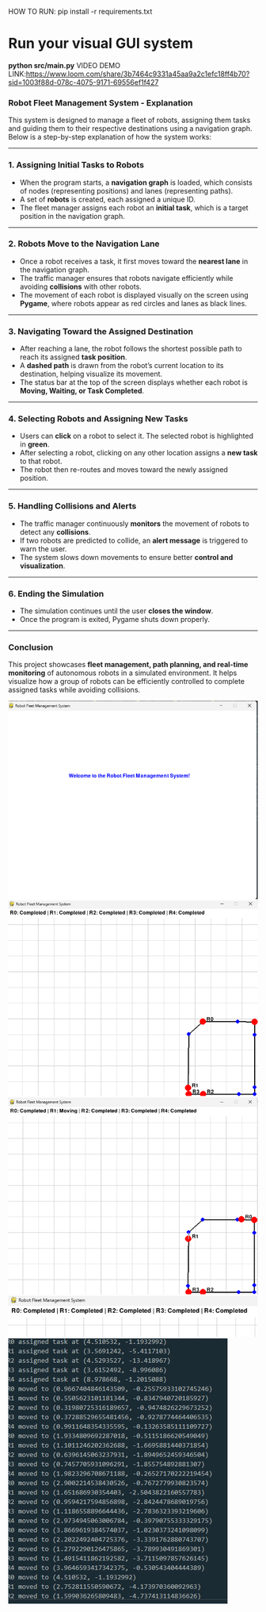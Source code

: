 HOW TO RUN:
pip install -r requirements.txt 
# Run your visual GUI system 
**python src/main.py**
VIDEO DEMO LINK:https://www.loom.com/share/3b7464c9331a45aa9a2c1efc18ff4b70?sid=1003f88d-078c-4075-9171-69556ef1f427
### Robot Fleet Management System - Explanation 

This system is designed to manage a fleet of robots, assigning them tasks and guiding them to their respective destinations using a navigation graph. Below is a step-by-step explanation of how the system works:  

---

### 1. Assigning Initial Tasks to Robots 
- When the program starts, a **navigation graph** is loaded, which consists of nodes (representing positions) and lanes (representing paths).  
- A set of **robots** is created, each assigned a unique ID.  
- The fleet manager assigns each robot an **initial task**, which is a target position in the navigation graph.  

---

### 2. Robots Move to the Navigation Lane
- Once a robot receives a task, it first moves toward the **nearest lane** in the navigation graph.  
- The traffic manager ensures that robots navigate efficiently while avoiding **collisions** with other robots.  
- The movement of each robot is displayed visually on the screen using **Pygame**, where robots appear as red circles and lanes as black lines.  

---

### 3. Navigating Toward the Assigned Destination
- After reaching a lane, the robot follows the shortest possible path to reach its assigned **task position**.  
- A **dashed path** is drawn from the robot’s current location to its destination, helping visualize its movement.  
- The status bar at the top of the screen displays whether each robot is **Moving, Waiting, or Task Completed**.  

---

### 4. Selecting Robots and Assigning New Tasks
- Users can **click** on a robot to select it. The selected robot is highlighted in **green**.  
- After selecting a robot, clicking on any other location assigns a **new task** to that robot.  
- The robot then re-routes and moves toward the newly assigned position.  

---

### 5. Handling Collisions and Alerts  
- The traffic manager continuously **monitors** the movement of robots to detect any **collisions**.  
- If two robots are predicted to collide, an **alert message** is triggered to warn the user.  
- The system slows down movements to ensure better **control and visualization**.  

---

### 6. Ending the Simulation  
- The simulation continues until the user **closes the window**.  
- Once the program is exited, Pygame shuts down properly.  

---

### Conclusion
This project showcases **fleet management, path planning, and real-time monitoring** of autonomous robots in a simulated environment. It helps visualize how a group of robots can be efficiently controlled to complete assigned tasks while avoiding collisions.  

![screenshot1](https://github.com/divyaprabha1805/GOAT-HACKATHON-22PW13/blob/main/screenshot/Screenshot%202025-03-30%20223638.png)
![2](https://github.com/divyaprabha1805/GOAT-HACKATHON-22PW13/blob/main/screenshot/Screenshot%202025-03-30%20224025.png)
![3](https://github.com/divyaprabha1805/GOAT-HACKATHON-22PW13/blob/main/screenshot/Screenshot%202025-03-30%20224119.png)
![4](https://github.com/divyaprabha1805/GOAT-HACKATHON-22PW13/blob/main/screenshot/Screenshot%202025-03-30%20224213.png)
![6](https://github.com/divyaprabha1805/GOAT-HACKATHON-22PW13/blob/main/screenshot/Screenshot%202025-03-30%20224355.png)
